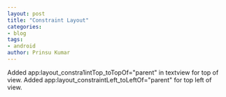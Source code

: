 ```yaml
---
layout: post
title: "Constraint Layout"
categories:
- blog
tags:
- android
author: Prinsu Kumar
---
```


Added app:layout_constra1intTop_toTopOf="parent"  in textview for top of view.
Added         app:layout_constraintLeft_toLeftOf="parent" for top left of view.
